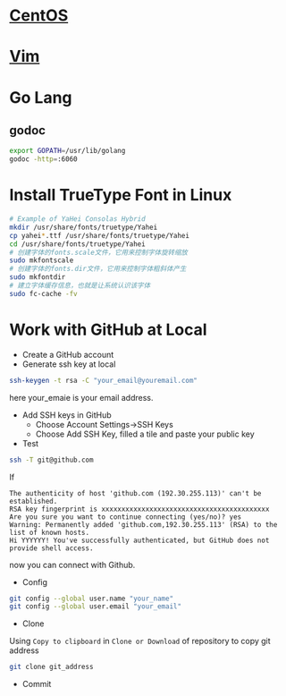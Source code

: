 
# [CentOS](/OS/CentOS)
# [Vim](/Vim/vim)

# Go Lang
## godoc
```bash
export GOPATH=/usr/lib/golang
godoc -http=:6060
```

# Install TrueType Font in Linux
```bash
# Example of YaHei Consolas Hybrid 
mkdir /usr/share/fonts/truetype/Yahei
cp yahei*.ttf /usr/share/fonts/truetype/Yahei
cd /usr/share/fonts/truetype/Yahei
# 创建字体的fonts.scale文件，它用来控制字体旋转缩放
sudo mkfontscale
# 创建字体的fonts.dir文件，它用来控制字体粗斜体产生
sudo mkfontdir
# 建立字体缓存信息，也就是让系统认识该字体
sudo fc-cache -fv
```

# Work with GitHub at Local
* Create a GitHub account
* Generate ssh key at local
```bash
ssh-keygen -t rsa -C "your_email@youremail.com"
```
here your_emaie is your email address.
* Add SSH keys in GitHub
    * Choose Account Settings->SSH Keys
    * Choose Add SSH Key, filled a tile and paste your public key
* Test
```bash
ssh -T git@github.com
```
If 
```
The authenticity of host 'github.com (192.30.255.113)' can't be established.
RSA key fingerprint is xxxxxxxxxxxxxxxxxxxxxxxxxxxxxxxxxxxxxxxxxx
Are you sure you want to continue connecting (yes/no)? yes
Warning: Permanently added 'github.com,192.30.255.113' (RSA) to the list of known hosts.
Hi YYYYYY! You've successfully authenticated, but GitHub does not provide shell access.
```
now you can connect with Github.
* Config
```bash
git config --global user.name "your_name"
git config --global user.email "your_email"
```
* Clone

Using `Copy to clipboard` in `Clone or Download` of repository to copy git address
```bash 
git clone git_address
```
* Commit
